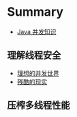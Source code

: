 # Summary

- [Java 并发知识](README.md)

## 理解线程安全

- [理想的并发世界](Ideal-World/index.md)
- [残酷的现实](Cruel-World/index.md)

## 压榨多线程性能
